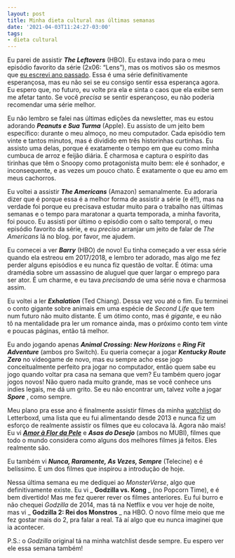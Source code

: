 ```yaml
---
layout: post
title: Minha dieta cultural nas últimas semanas
date: '2021-04-03T11:24:27-03:00'
tags:
- dieta cultural
---
```

Eu parei de assistir **_The Leftovers_** (HBO). Eu estava indo para o meu episódio favorito da série (2x06: “Lens”), mas os motivos são os mesmos que [eu escrevi ano passado](https://paomortadela.com.br/2020/05/eu-nao-sei-se-vou-conseguir-ver-o-fim-do-mundo-na-tv/). Essa é uma série definitivamente esperançosa, mas eu não sei se eu consigo sentir essa esperança agora. Eu espero que, no futuro, eu volte pra ela e sinta o caos que ela exibe sem me afetar tanto. Se você _precisa_ se sentir esperançoso, eu não poderia recomendar uma série melhor.

Eu não lembro se falei nas últimas edições da newsletter, mas eu estou adorando **_Peanuts e Sua Turma_** (Apple). Eu assisto de um jeito bem específico: durante o meu almoço, no meu computador. Cada episódio tem vinte e tantos minutos, mas é dividido em três historinhas curtinhas. Eu assisto uma delas, porque é exatamente o tempo em que eu como minha cumbuca de arroz e feijão diária. É charmosa e captura o espírito das tirinhas que têm o Snoopy como protagonista muito bem: ele é sonhador, e inconsequente, e as vezes um pouco chato. É exatamente o que eu amo em meus cachorros.

Eu voltei a assistir **_The Americans_** (Amazon) semanalmente. Eu adoraria dizer que é porque essa é a melhor forma de assistir a série (e é!!), mas na verdade foi porque eu precisava estudar muito para o trabalho nas últimas semanas e o tempo para maratonar a quarta temporada, a minha favorita, foi pouco. Eu assisti por último o episódio com o salto temporal, o meu episódio favorito da série, e eu _preciso_ arranjar um jeito de falar de _The Americans_ lá no blog. por favor, me ajudem.

Eu comecei a ver **_Barry_** (HBO) de novo! Eu tinha começado a ver essa série quando ela estreou em 2017/2018, e lembro ter adorado, mas algo me fez perder alguns episódios e eu nunca fiz questão de voltar. É ótima: uma dramédia sobre um assassino de aluguel que quer largar o emprego para ser ator. É um charme, e eu tava _precisando_ de uma série nova e charmosa assim.

Eu voltei a ler **_Exhalation_** (Ted Chiang). Dessa vez vou até o fim. Eu terminei o conto gigante sobre animais em uma espécie de _Second Life_ que tem num futuro não muito distante. É um ótimo conto, mas é _gigante_, e eu não tô na mentalidade pra ler um romance ainda, mas o próximo conto tem vinte e poucas páginas, então tá melhor.

Eu ando jogando apenas **_Animal Crossing: New Horizons_** e **_Ring Fit Adventure_** (ambos pro Switch). Eu queria começar a jogar **_Kentucky Route Zero_** no videogame de novo, mas eu sempre acho esse jogo conceitualmente perfeito pra jogar no computador, então quem sabe eu jogo quando voltar pra casa na semana que vem? Eu também quero jogar jogos novos! Não quero nada muito grande, mas se você conhece uns indies legais, me dá um grito. Se eu não encontrar um, talvez volte a jogar **_Spore_** , como sempre.

Meu plano pra esse ano é finalmente assistir filmes da minha [watchlist](https://href.li/?https://letterboxd.com/arthrfrts/watchlist/?utm_campaign=A%20Baguete&utm_medium=email&utm_source=Revue%20newsletter) do Letterboxd, uma lista que eu fui alimentando desde 2013 e nunca fiz um esforço de realmente assistir os filmes que eu colocava lá. Agora não mais! Eu vi **_[Amor à Flor da Pele](https://href.li/?https://letterboxd.com/arthrfrts/film/in-the-mood-for-love/?utm_campaign=A%20Baguete&utm_medium=email&utm_source=Revue%20newsletter)_** e **_Asas do Desejo_** (ambos no MUBI), filmes que todo o mundo considera como alguns dos melhores filmes já feitos. Eles realmente são.

Eu também vi **_Nunca, Raramente, As Vezes, Sempre_** (Telecine) e é belíssimo. E um dos filmes que inspirou a introdução de hoje.

Nessa última semana eu me dediquei ao _MonsterVerse_, algo que definitivamente existe. Eu vi _ **Godzilla vs. Kong** _ (no Popcorn Time), e é bem divertido! Mas me fez querer rever os filmes anteriores. Eu fui burro e não chequei _Godzilla_ de 2014, mas tá na Netflix e vou ver hoje de noite, mas vi _ **Godzilla 2: Rei dos Monstros** _ na HBO. O novo filme meio que me fez gostar mais do 2, pra falar a real. Tá aí algo que eu nunca imaginei que ia acontecer.

P.S.: o _Godzilla_ original tá na minha watchlist desde sempre. Eu espero ver ele essa semana também!

